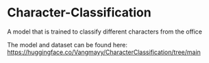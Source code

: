 # Character-Classification
A model that is trained to classify different characters from the office

The model and dataset can be found here: https://huggingface.co/Vangmayy/CharacterClassification/tree/main 